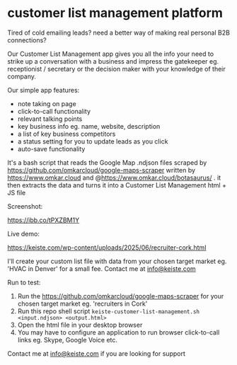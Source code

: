 # customer list management platform

Tired of cold emailing leads? need a better way of making real personal B2B connections? 

Our Customer List Management app gives you all the info your need to strike up a conversation with a business and impress the gatekeeper eg. receptionist / secretary or the decision maker with your knowledge of their company.

Our simple app features:

* note taking on page
* click-to-call functionality
* relevant talking points
* key business info eg. name, website, description
* a list of key business competitors
* a status setting for you to update leads as you click
* auto-save functionality

It's a bash script that reads the Google Map .ndjson files scraped by https://github.com/omkarcloud/google-maps-scraper written by https://www.omkar.cloud and @https://www.omkar.cloud/botasaurus/ . it then extracts the data and turns it into a Customer List Management html + JS file

Screenshot:

https://ibb.co/tPXZBM1Y

Live demo:

https://keiste.com/wp-content/uploads/2025/06/recruiter-cork.html

I'll create your custom list file with data from your chosen target market eg. 'HVAC in Denver' for a small fee. Contact me at info@keiste.com

Run to test:

1. Run the https://github.com/omkarcloud/google-maps-scraper for your chosen target market eg. 'recruiters in Cork'
2. Run this repo shell script `keiste-customer-list-management.sh <input.ndjson> <output.html>`
3. Open the html file in your desktop browser
4. You may have to configure an application to run browser click-to-call links eg. Skype, Google Voice etc.

Contact me at info@keiste.com if you are looking for support
